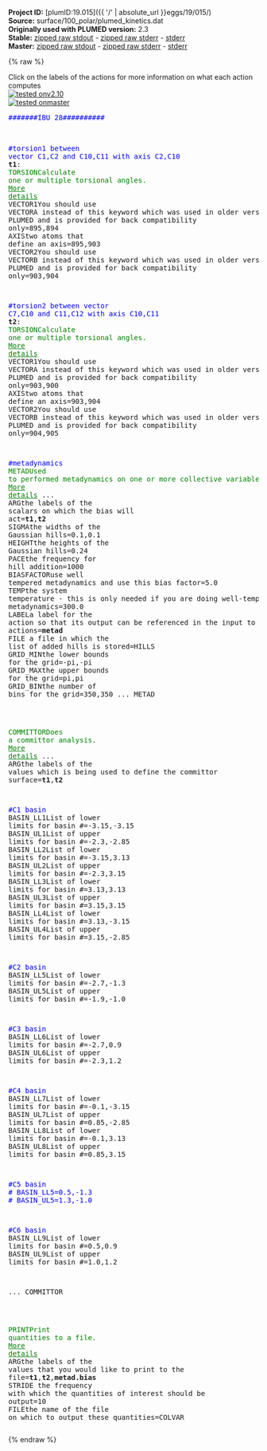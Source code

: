 **Project ID:** [plumID:19.015]({{ '/' | absolute_url }}eggs/19/015/)  
**Source:** surface/100_polar/plumed_kinetics.dat  
**Originally used with PLUMED version:** 2.3  
**Stable:** [zipped raw stdout](plumed_kinetics.dat.plumed.stdout.txt.zip) - [zipped raw stderr](plumed_kinetics.dat.plumed.stderr.txt.zip) - [stderr](plumed_kinetics.dat.plumed.stderr)  
**Master:** [zipped raw stdout](plumed_kinetics.dat.plumed_master.stdout.txt.zip) - [zipped raw stderr](plumed_kinetics.dat.plumed_master.stderr.txt.zip) - [stderr](plumed_kinetics.dat.plumed_master.stderr)  

{% raw %}
<div class="plumedpreheader">
<div class="headerInfo" id="value_details_data/surface/100_polar/plumed_kinetics.dat"> Click on the labels of the actions for more information on what each action computes </div>
<div class="containerBadge">
<div class="headerBadge"><a href="plumed_kinetics.dat.plumed.stderr"><img src="https://img.shields.io/badge/v2.10-passing-green.svg" alt="tested onv2.10" /></a></div>
<div class="headerBadge"><a href="plumed_kinetics.dat.plumed_master.stderr"><img src="https://img.shields.io/badge/master-passing-green.svg" alt="tested onmaster" /></a></div>
</div>
</div>
<pre class="plumedlisting">
<span style="color:blue" class="comment">#######IBU 28##########</span>

<br/><span style="color:blue" class="comment">#torsion1 between vector C1,C2 and C10,C11 with axis C2,C10</span>
<b name="data/surface/100_polar/plumed_kinetics.datt1" onclick='showPath("data/surface/100_polar/plumed_kinetics.dat","data/surface/100_polar/plumed_kinetics.datt1","data/surface/100_polar/plumed_kinetics.datt1","brown")'>t1</b>: <span class="plumedtooltip" style="color:green">TORSION<span class="right">Calculate one or multiple torsional angles. <a href="https://www.plumed.org/doc-master/user-doc/html/TORSION" style="color:green">More details</a><i></i></span></span> <span class="plumedtooltip">VECTOR1<span class="right">You should use VECTORA instead of this keyword which was used in older versions of PLUMED and is provided for back compatibility only<i></i></span></span>=895,894 <span class="plumedtooltip">AXIS<span class="right">two atoms that define an axis<i></i></span></span>=895,903 <span class="plumedtooltip">VECTOR2<span class="right">You should use VECTORB instead of this keyword which was used in older versions of PLUMED and is provided for back compatibility only<i></i></span></span>=903,904

<span style="color:blue" class="comment">#torsion2 between vector C7,C10 and C11,C12 with axis C10,C11</span>
<span style="display:none;" id="data/surface/100_polar/plumed_kinetics.datt1">The TORSION action with label <b>t1</b> calculates the following quantities:<table  align="center" frame="void" width="95%" cellpadding="5%"><tr><td width="5%"><b> Quantity </b>  </td><td><b> Description </b> </td></tr><tr><td width="5%">t1.value</td><td>the TORSION involving these atoms</td></tr></table></span><b name="data/surface/100_polar/plumed_kinetics.datt2" onclick='showPath("data/surface/100_polar/plumed_kinetics.dat","data/surface/100_polar/plumed_kinetics.datt2","data/surface/100_polar/plumed_kinetics.datt2","brown")'>t2</b>: <span class="plumedtooltip" style="color:green">TORSION<span class="right">Calculate one or multiple torsional angles. <a href="https://www.plumed.org/doc-master/user-doc/html/TORSION" style="color:green">More details</a><i></i></span></span> <span class="plumedtooltip">VECTOR1<span class="right">You should use VECTORA instead of this keyword which was used in older versions of PLUMED and is provided for back compatibility only<i></i></span></span>=903,900 <span class="plumedtooltip">AXIS<span class="right">two atoms that define an axis<i></i></span></span>=903,904 <span class="plumedtooltip">VECTOR2<span class="right">You should use VECTORB instead of this keyword which was used in older versions of PLUMED and is provided for back compatibility only<i></i></span></span>=904,905

<span style="color:blue" class="comment">#metadynamics</span>
<span style="display:none;" id="data/surface/100_polar/plumed_kinetics.datt2">The TORSION action with label <b>t2</b> calculates the following quantities:<table  align="center" frame="void" width="95%" cellpadding="5%"><tr><td width="5%"><b> Quantity </b>  </td><td><b> Description </b> </td></tr><tr><td width="5%">t2.value</td><td>the TORSION involving these atoms</td></tr></table></span><span class="plumedtooltip" style="color:green">METAD<span class="right">Used to performed metadynamics on one or more collective variables. <a href="https://www.plumed.org/doc-master/user-doc/html/METAD" style="color:green">More details</a><i></i></span></span> ...
<span class="plumedtooltip">ARG<span class="right">the labels of the scalars on which the bias will act<i></i></span></span>=<b name="data/surface/100_polar/plumed_kinetics.datt1">t1</b>,<b name="data/surface/100_polar/plumed_kinetics.datt2">t2</b>
<span class="plumedtooltip">SIGMA<span class="right">the widths of the Gaussian hills<i></i></span></span>=0.1,0.1
<span class="plumedtooltip">HEIGHT<span class="right">the heights of the Gaussian hills<i></i></span></span>=0.24
<span class="plumedtooltip">PACE<span class="right">the frequency for hill addition<i></i></span></span>=1000
<span class="plumedtooltip">BIASFACTOR<span class="right">use well tempered metadynamics and use this bias factor<i></i></span></span>=5.0
<span class="plumedtooltip">TEMP<span class="right">the system temperature - this is only needed if you are doing well-tempered metadynamics<i></i></span></span>=300.0
<span class="plumedtooltip">LABEL<span class="right">a label for the action so that its output can be referenced in the input to other actions<i></i></span></span>=<b name="data/surface/100_polar/plumed_kinetics.datmetad" onclick='showPath("data/surface/100_polar/plumed_kinetics.dat","data/surface/100_polar/plumed_kinetics.datmetad","data/surface/100_polar/plumed_kinetics.datmetad","brown")'>metad</b>
<span class="plumedtooltip">FILE<span class="right"> a file in which the list of added hills is stored<i></i></span></span>=HILLS
<span class="plumedtooltip">GRID_MIN<span class="right">the lower bounds for the grid<i></i></span></span>=-pi,-pi
<span class="plumedtooltip">GRID_MAX<span class="right">the upper bounds for the grid<i></i></span></span>=pi,pi
<span class="plumedtooltip">GRID_BIN<span class="right">the number of bins for the grid<i></i></span></span>=350,350
... METAD

<br/><span style="display:none;" id="data/surface/100_polar/plumed_kinetics.datmetad">The METAD action with label <b>metad</b> calculates the following quantities:<table  align="center" frame="void" width="95%" cellpadding="5%"><tr><td width="5%"><b> Quantity </b>  </td><td><b> Description </b> </td></tr><tr><td width="5%">metad.bias</td><td>the instantaneous value of the bias potential</td></tr></table></span><span class="plumedtooltip" style="color:green">COMMITTOR<span class="right">Does a committor analysis. <a href="https://www.plumed.org/doc-master/user-doc/html/COMMITTOR" style="color:green">More details</a><i></i></span></span> ...
  <span class="plumedtooltip">ARG<span class="right">the labels of the values which is being used to define the committor surface<i></i></span></span>=<b name="data/surface/100_polar/plumed_kinetics.datt1">t1</b>,<b name="data/surface/100_polar/plumed_kinetics.datt2">t2</b>

<span style="color:blue" class="comment">#C1 basin</span>
  <span class="plumedtooltip">BASIN_LL1<span class="right">List of lower limits for basin #<i></i></span></span>=-3.15,-3.15
  <span class="plumedtooltip">BASIN_UL1<span class="right">List of upper limits for basin #<i></i></span></span>=-2.3,-2.85
  <span class="plumedtooltip">BASIN_LL2<span class="right">List of lower limits for basin #<i></i></span></span>=-3.15,3.13
  <span class="plumedtooltip">BASIN_UL2<span class="right">List of upper limits for basin #<i></i></span></span>=-2.3,3.15
  <span class="plumedtooltip">BASIN_LL3<span class="right">List of lower limits for basin #<i></i></span></span>=3.13,3.13
  <span class="plumedtooltip">BASIN_UL3<span class="right">List of upper limits for basin #<i></i></span></span>=3.15,3.15
  <span class="plumedtooltip">BASIN_LL4<span class="right">List of lower limits for basin #<i></i></span></span>=3.13,-3.15
  <span class="plumedtooltip">BASIN_UL4<span class="right">List of upper limits for basin #<i></i></span></span>=3.15,-2.85
  
<span style="color:blue" class="comment">#C2 basin</span>
   <span class="plumedtooltip">BASIN_LL5<span class="right">List of lower limits for basin #<i></i></span></span>=-2.7,-1.3
   <span class="plumedtooltip">BASIN_UL5<span class="right">List of upper limits for basin #<i></i></span></span>=-1.9,-1.0

<span style="color:blue" class="comment">#C3 basin</span>
   <span class="plumedtooltip">BASIN_LL6<span class="right">List of lower limits for basin #<i></i></span></span>=-2.7,0.9
   <span class="plumedtooltip">BASIN_UL6<span class="right">List of upper limits for basin #<i></i></span></span>=-2.3,1.2

<span style="color:blue" class="comment">#C4 basin</span>
   <span class="plumedtooltip">BASIN_LL7<span class="right">List of lower limits for basin #<i></i></span></span>=-0.1,-3.15
   <span class="plumedtooltip">BASIN_UL7<span class="right">List of upper limits for basin #<i></i></span></span>=0.85,-2.85
   <span class="plumedtooltip">BASIN_LL8<span class="right">List of lower limits for basin #<i></i></span></span>=-0.1,3.13
   <span class="plumedtooltip">BASIN_UL8<span class="right">List of upper limits for basin #<i></i></span></span>=0.85,3.15

<span style="color:blue" class="comment">#C5 basin</span>
<span style="color:blue" class="comment">#   BASIN_LL5=0.5,-1.3</span>
<span style="color:blue" class="comment">#   BASIN_UL5=1.3,-1.0</span>

<span style="color:blue" class="comment">#C6 basin</span>
   <span class="plumedtooltip">BASIN_LL9<span class="right">List of lower limits for basin #<i></i></span></span>=0.5,0.9
   <span class="plumedtooltip">BASIN_UL9<span class="right">List of upper limits for basin #<i></i></span></span>=1.0,1.2
  
... COMMITTOR

<br/><span style="display:none;" id="data/surface/100_polar/plumed_kinetics.dat">The COMMITTOR action with label <b></b> calculates something</span><span class="plumedtooltip" style="color:green">PRINT<span class="right">Print quantities to a file. <a href="https://www.plumed.org/doc-master/user-doc/html/PRINT" style="color:green">More details</a><i></i></span></span> <span class="plumedtooltip">ARG<span class="right">the labels of the values that you would like to print to the file<i></i></span></span>=<b name="data/surface/100_polar/plumed_kinetics.datt1">t1</b>,<b name="data/surface/100_polar/plumed_kinetics.datt2">t2</b>,<b name="data/surface/100_polar/plumed_kinetics.datmetad">metad.bias</b> <span class="plumedtooltip">STRIDE<span class="right"> the frequency with which the quantities of interest should be output<i></i></span></span>=10 <span class="plumedtooltip">FILE<span class="right">the name of the file on which to output these quantities<i></i></span></span>=COLVAR
</pre>
{% endraw %}
